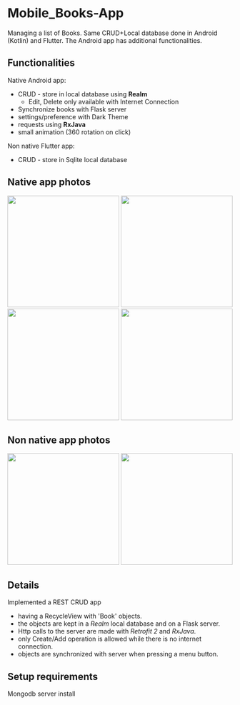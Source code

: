 # Mobile_Books-App
Managing a list of Books. Same CRUD+Local database done in Android (Kotlin) and Flutter. The Android app has additional functionalities.

## Functionalities
Native Android app:
* CRUD - store in local database using **Realm**
    * Edit, Delete only available with Internet Connection
* Synchronize books with Flask server
* settings/preference with Dark Theme
* requests using **RxJava**
* small animation (360 rotation on click)

Non native Flutter app:
* CRUD - store in Sqlite local database


## Native app photos
<p float="left">
    <img src="https://i.imgur.com/0qYUPPa.png" width="250"> 
    <img src="https://i.imgur.com/02sEwJ1.png" width="250"> 
    <img src="https://i.imgur.com/1Le4U6p.png" width="250"> 
    <img src="https://i.imgur.com/pjN38Vw.png" width="250"> 
</p>

## Non native app photos
<p float="left">
    <img src="https://i.imgur.com/eCSLtD1.png" width="250"> 
    <img src="https://i.imgur.com/99QTKuX.png" width="250"> 
</p>

## Details
Implemented a REST CRUD app 
   * having a RecycleView with 'Book' objects. 
   * the objects are kept in a *Realm* local database and on a Flask server. 
   * Http calls to the server are made with *Retrofit 2* and *RxJava*. 
   * only Create/Add operation is allowed while there is no internet connection. 
   * objects are synchronized with server when pressing a menu button.

## Setup requirements
Mongodb server install


















